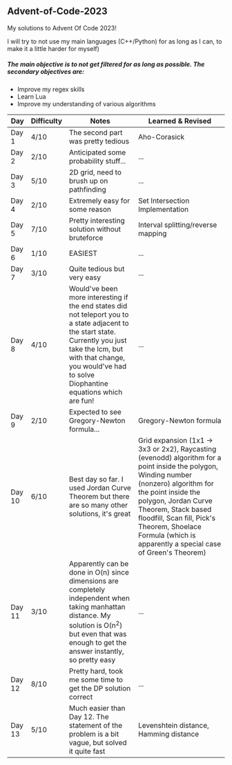 ## Advent-of-Code-2023

My solutions to Advent Of Code 2023!

I will try to not use my main languages (C++/Python) for as long as I can, to make it a little harder for myself)

##### The main objective is to not get filtered for as long as possible. The secondary objectives are:
* Improve my regex skills
* Learn Lua
* Improve my understanding of various algorithms

| Day       | Difficulty   | Notes                                            | Learned & Revised                  |
| --------- | ------------ | ------------------------------------------------ | ---------------------------------  |
| Day 1     | 4/10         | The second part was pretty tedious               | Aho-Corasick                       |
| Day 2     | 2/10         | Anticipated some probability stuff...            | ...                                |
| Day 3     | 5/10         | 2D grid, need to brush up on pathfinding         | ...                                |
| Day 4     | 2/10         | Extremely easy for some reason                   | Set Intersection Implementation    |
| Day 5     | 7/10         | Pretty interesting solution without bruteforce   | Interval splitting/reverse mapping |
| Day 6     | 1/10         | EASIEST                                          | ...                                |
| Day 7     | 3/10         | Quite tedious but very easy                      | ...                                |
| Day 8     | 4/10         | Would've been more interesting if the end states did not teleport you to a state adjacent to the start state. Currently you just take the lcm, but with that change, you would've had to solve Diophantine equations which are fun! | ...                               |
| Day 9     | 2/10         | Expected to see Gregory-Newton formula...        | Gregory-Newton formula             |
| Day 10    | 6/10         | Best day so far. I used Jordan Curve Theorem but  there are so many other solutions, it's great | Grid expansion (1x1 -> 3x3 or 2x2), Raycasting (evenodd) algorithm for a point inside the polygon, Winding number (nonzero) algorithm for the point inside the polygon, Jordan Curve Theorem, Stack based floodfill, Scan fill, Pick's Theorem, Shoelace Formula (which is apparently a special case of Green's Theorem) |
| Day 11    | 3/10         | Apparently can be done in O(n) since dimensions are completely independent when taking manhattan distance. My solution is O(n<sup>2</sup>) but even that was enough to get the answer instantly, so pretty easy  | ...                                |
| Day 12    | 8/10         | Pretty hard, took me some time to get the DP solution correct | ...                                |
| Day 13     | 5/10         | Much easier than Day 12. The statement of the problem is a bit vague, but solved it quite fast | Levenshtein distance, Hamming distance |
